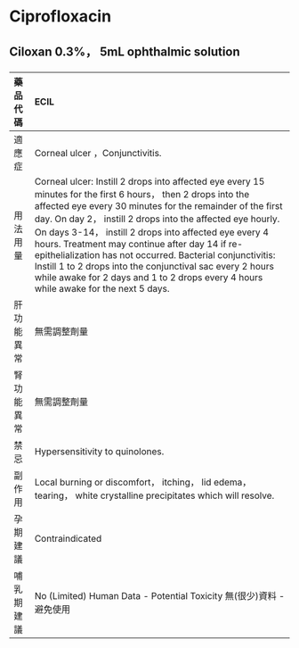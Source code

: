 # Ciprofloxacin

## Ciloxan 0.3%， 5mL ophthalmic solution

##### 

| 藥品代碼   | ECIL                                                                                                                                                                                                                                                                                                                                                                                                                                                                                                                                                                   |
|:-----------|:-----------------------------------------------------------------------------------------------------------------------------------------------------------------------------------------------------------------------------------------------------------------------------------------------------------------------------------------------------------------------------------------------------------------------------------------------------------------------------------------------------------------------------------------------------------------------|
| 適應症     | Corneal ulcer ，Conjunctivitis.                                                                                                                                                                                                                                                                                                                                                                                                                                                                                                                                        |
| 用法用量   | Corneal ulcer: Instill 2 drops into affected eye every 15 minutes for the first 6 hours， then 2 drops into the affected eye every 30 minutes for the remainder of the first day. On day 2， instill 2 drops into the affected eye hourly. On days 3-14， instill 2 drops into affected eye every 4 hours. Treatment may continue after day 14 if re-epithelialization has not occurred. Bacterial conjunctivitis: Instill 1 to 2 drops into the conjunctival sac every 2 hours while awake for 2 days and 1 to 2 drops every 4 hours while awake for the next 5 days. |
| 肝功能異常 | 無需調整劑量                                                                                                                                                                                                                                                                                                                                                                                                                                                                                                                                                           |
| 腎功能異常 | 無需調整劑量                                                                                                                                                                                                                                                                                                                                                                                                                                                                                                                                                           |
| 禁忌       | Hypersensitivity to quinolones.                                                                                                                                                                                                                                                                                                                                                                                                                                                                                                                                        |
| 副作用     | Local burning or discomfort， itching， lid edema， tearing， white crystalline precipitates which will resolve.                                                                                                                                                                                                                                                                                                                                                                                                                                                       |
| 孕期建議   | Contraindicated                                                                                                                                                                                                                                                                                                                                                                                                                                                                                                                                                        |
| 哺乳期建議 | No (Limited) Human Data - Potential Toxicity 無(很少)資料 - 避免使用                                                                                                                                                                                                                                                                                                                                                                                                                                                                                                   |

